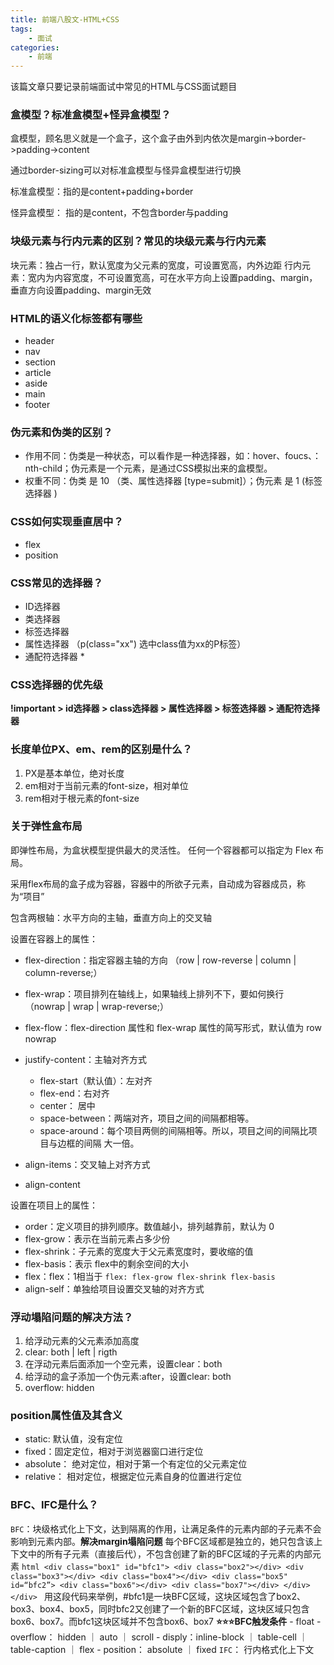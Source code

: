 ```yaml
---
title: 前端八股文-HTML+CSS
tags: 
    - 面试
categories: 
    - 前端
---
```


该篇文章只要记录前端面试中常见的HTML与CSS面试题目

### 盒模型？标准盒模型+怪异盒模型？

盒模型，顾名思义就是一个盒子，这个盒子由外到内依次是margin->border->padding->content

通过border-sizing可以对标准盒模型与怪异盒模型进行切换

标准盒模型：指的是content+padding+border

怪异盒模型： 指的是content，不包含border与padding



### 块级元素与行内元素的区别？常见的块级元素与行内元素

块元素：独占一行，默认宽度为父元素的宽度，可设置宽高，内外边距
行内元素：宽内为内容宽度，不可设置宽高，可在水平方向上设置padding、margin，垂直方向设置padding、margin无效

### HTML的语义化标签都有哪些

- header
- nav
- section
- article
- aside
- main
- footer

### 伪元素和伪类的区别？

- 作用不同：伪类是一种状态，可以看作是一种选择器，如：hover、foucs、：nth-child；伪元素是一个元素，是通过CSS模拟出来的盒模型。
- 权重不同：伪类 是 10 （类、属性选择器 [type=submit]）；伪元素 是 1 (标签选择器 )

### CSS如何实现垂直居中？
- flex
- position

### CSS常见的选择器？
- ID选择器
- 类选择器
- 标签选择器
- 属性选择器 （p(class="xx") 选中class值为xx的P标签）
- 通配符选择器 *

### CSS选择器的优先级

**!important > id选择器 > class选择器 > 属性选择器 > 标签选择器 > 通配符选择器**

### 长度单位PX、em、rem的区别是什么？

1. PX是基本单位，绝对长度
2. em相对于当前元素的font-size，相对单位
3. rem相对于根元素的font-size

### 关于弹性盒布局

即弹性布局，为盒状模型提供最大的灵活性。 任何一个容器都可以指定为 Flex 布局。

采用flex布局的盒子成为容器，容器中的所欲子元素，自动成为容器成员，称为“项目”

包含两根轴：水平方向的主轴，垂直方向上的交叉轴

设置在容器上的属性：
- flex-direction：指定容器主轴的方向 （row | row-reverse | column | column-reverse;）
- flex-wrap：项目排列在轴线上，如果轴线上排列不下，要如何换行 （nowrap | wrap | wrap-reverse;）
- flex-flow：flex-direction 属性和 flex-wrap 属性的简写形式，默认值为 row nowrap
- justify-content：主轴对齐方式
    - flex-start（默认值）：左对齐
    - flex-end：右对齐
    - center： 居中
    - space-between：两端对齐，项目之间的间隔都相等。
    - space-around：每个项目两侧的间隔相等。所以，项目之间的间隔比项目与边框的间隔 大一倍。
- align-items：交叉轴上对齐方式

- align-content

设置在项目上的属性：
- order：定义项目的排列顺序。数值越小，排列越靠前，默认为 0
- flex-grow：表示在当前元素占多少份
- flex-shrink：子元素的宽度大于父元素宽度时，要收缩的值
- flex-basis：表示 flex中的剩余空间的大小
- flex：flex：1相当于 `flex: flex-grow flex-shrink flex-basis`
- align-self：单独给项目设置交叉轴的对齐方式

### 浮动塌陷问题的解决方法？
1. 给浮动元素的父元素添加高度
2. clear: both | left | rigth
3. 在浮动元素后面添加一个空元素，设置clear：both
4. 给浮动的盒子添加一个伪元素:after，设置clear: both
4. overflow: hidden

### position属性值及其含义
- static: 默认值，没有定位
- fixed：固定定位，相对于浏览器窗口进行定位
- absolute： 绝对定位，相对于第一个有定位的父元素定位
- relative： 相对定位，根据定位元素自身的位置进行定位

### BFC、IFC是什么？

`BFC`：块级格式化上下文，达到隔离的作用，让满足条件的元素内部的子元素不会影响到元素内部。**解决margin塌陷问题**
    每个BFC区域都是独立的，她只包含该上下文中的所有子元素（直接后代），不包含创建了新的BFC区域的子元素的内部元素
    ```html
    <div class="box1" id="bfc1">
        <div class="box2"></div>
        <div class="box3"></div>
        <div class="box4"></div>
        <div class="box5" id=“bfc2”>
            <div class="box6"></div>
            <div class="box7"></div>
        </div>
    </div>
    ```
    用这段代码来举例，#bfc1是一块BFC区域，这块区域包含了box2、box3、box4、box5，同时bfc2又创建了一个新的BFC区域，这块区域只包含box6、box7。而bfc1这块区域并不包含box6、box7
    **⭐️⭐️⭐️BFC触发条件**
    - float
    - overflow： hidden ｜ auto ｜ scroll
    - disply：inline-block ｜ table-cell ｜ table-caption ｜ flex
    - position： absolute ｜ fixed
`IFC`： 行内格式化上下文